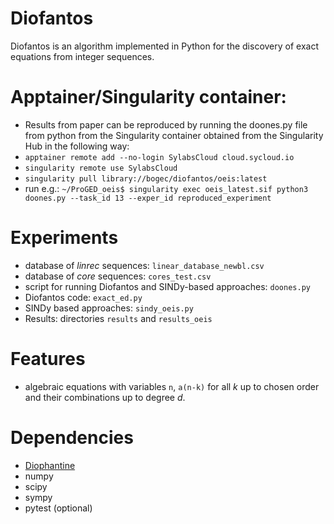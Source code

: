 # Diofantos

Diofantos is an algorithm implemented in Python for the discovery of exact equations from integer sequences.

# Apptainer/Singularity container:
- Results from paper can be reproduced by running the doones.py file from python from the Singularity container obtained 
  from the Singularity Hub in the following way:
- `apptainer remote add --no-login SylabsCloud cloud.sycloud.io`
- `singularity remote use SylabsCloud`
- `singularity pull library://bogec/diofantos/oeis:latest`
- run e.g.: `~/ProGED_oeis$ singularity exec oeis_latest.sif python3 doones.py --task_id 13 --exper_id reproduced_experiment`

# Experiments
- database of _linrec_ sequences: `linear_database_newbl.csv`
- database of _core_ sequences: `cores_test.csv`
- script for running Diofantos and SINDy-based approaches: `doones.py`
- Diofantos code: `exact_ed.py`
- SINDy based approaches: `sindy_oeis.py`
- Results: directories `results` and `results_oeis`
<!-- %from paper. --> 

# Features
- algebraic equations with variables `n`, `a(n-k)` for all *k* up to chosen order and
their combinations up to degree *d*.

# Dependencies
- [Diophantine](https://pypi.org/project/Diophantine/)
- numpy
- scipy
- sympy
- pytest (optional)

<!-- # Setup -->
<!-- You can install the package directly from the git repository: -->
<!-- ```python3 -->
<!-- pip install git+https://github.com/brencej/ProGED -->
<!-- ``` -->

<!-- # Automated testing -->
<!-- To check whether the installation works, run automated tests by calling -->
<!-- ``` -->
<!-- cd ProGED/tests/ -->
<!-- py.test -->
<!-- ``` -->
<!-- or alternatively, -->
<!-- ``` -->
<!-- python3 -m pytest -->
<!-- ``` -->

<!-- # Usage example -->
<!-- First, generate data for a simple 1-dimensional problem: -->
<!-- ```python3 -->
<!-- import numpy as np -->

<!-- def f(x): -->
<!--     return 2.0 * (x + 0.3) -->
	
<!-- X = np.linspace(-1, 1, 20).reshape(-1,1) -->
<!-- Y = f(X).reshape(-1,1) -->
<!-- data = np.hstack((X,Y)) -->
<!-- ``` -->
<!-- ProGED provides an interface for common usage through the class EqDisco: -->
<!-- ```python3 -->
<!-- from ProGED import EqDisco -->

<!-- ED = EqDisco(data = data, -->
<!--              sample_size = 5, -->
<!--              verbosity = 1) -->
<!-- ``` -->
<!-- The algorithm has two main steps: generating the models and fiting the models: -->
<!-- ```python3 -->
<!-- print(ED.generate_models()) -->
<!-- print(ED.fit_models()) -->
<!-- ``` -->
<!-- Retrieve the best performing models by: -->
<!-- ```python3 -->
<!-- print(ED.get_results()) -->
<!-- ``` -->
<!-- Some basic statistics on the sample of models can be computed by: -->
<!-- ```python3 -->
<!-- print(ED.get_stats()) -->
<!-- ``` -->
<!-- See the paper referenced below for more details. -->

<!-- # Citation -->
<!-- ``` -->
<!-- @misc{brence2020ProGED, -->
<!--     title={Probabilistic Grammars for Equation Discovery}, -->
<!--     author={Jure Brence and Ljupčo Todorovski and Sašo Džeroski}, -->
<!--     year={2020}, -->
<!--     eprint={2012.00428}, -->
<!--     archivePrefix={arXiv}, -->
<!--     primaryClass={cs.LG} -->
<!-- } -->
<!-- ``` -->


<!-- # Usage details -->
<!-- Probabilistic grammar-based equation discovery can be decomposed to a number of separate steps and components, --> 
<!-- represented by different modules in ProGED. --> 

<!-- ## Module descriptions --> 

<!-- ### Equation discoverer (ProGED.equation_discoverer.py) -->
<!-- The highest level module, providing an interface to all the other components. Simplifies the processed -->
<!-- of setting up the equation discovery workflow and initalizing other modules. --> 

<!-- Usage: Set up the equation discovery task and the settings for the various modules and pass them when -->
<!-- creating the EqDisco instance. Then call EqDisco.generate_models and Eq.Disco.fit_models. -->
<!-- You can give the constructor the settings you wish to change as keywords, and let the constructor create -->
<!-- the intances for all other modules. Alternatively, you can ignore most keywords, create the module --> 
<!-- instances yourself and pass them to the constructor. -->

<!-- ### Task (ProGED.task.py) -->
<!-- A simple class to represent the equation discovery task. --> 
<!-- Contains a reference to the data and information about it, -->
<!-- the task type (either algebraic or differential), metadata on the variables, etc. -->
<!-- Used by equation discoverer. -->

<!-- ### Sampling strategy (ProGED.generate.py) -->
<!-- Algorithms for the generation of candidate equations. Requires a Generator instance and produces a ModelBox instance. -->
<!-- Currently, the only supported strategy is Monte-Carlo sampling. -->

<!-- Usage: Call ProGED.generate_models with the appropriate generator instance, strategy name and generator settings. -->

<!-- ### ModelBox (ProGED.model_box.py) -->
<!-- ModelBox is a container object for candidate equations, represented by instances of Model. -->
<!-- Its core is a dictionary of Model instances, referenced by a string of respective canonical expression. -->
<!-- Also features a number of methods for the simplification and canonization of candidate equations. -->

<!-- Usage: add new models with ModelBox.add_model, access existing models as if you were using a dictionary. -->

<!-- ### Model (ProGED.model.py) -->
<!-- A Model instance describes a collection of candidate equations that simplify to the same canonical expression. -->
<!-- To be used as an item, belonging to ModelBox. -->

<!-- Usage: --> 
<!-- Create a Model by giving the constructor at least the expression string, the probability of generation -->
<!-- and the code, used to reconstruct the expression from its generator. --> 
<!-- Use add_tree to record new parse trees --> 
<!-- that derive the same expression. -->
<!--  Use set_estimated to record the results of parameter estimation. --> 
<!-- Use get_error to retrieve the error of the model. --> 
<!-- Use evaluate to use the model for evaluation. --> 
<!-- Use get_full_expr to obtain a string of the expression, with parameter values substituted. -->

<!-- ### Grammar (ProGED.generators.grammar.py) -->
<!-- The only currently supported generator type are probabilistic context-free grammars. -->
<!-- The GeneratorGrammar class equips a NLTK.PCFG with additional methods. -->

<!-- Usage: -->
<!-- Create a generator grammar by passing it the PCFG in a string form. See NLTK.PCFG for details. -->
<!-- Call generate_one to obtain a single sample expression. -->
<!-- Use count_coverage and count_trees to perform a probabilistic analysis on the grammar. -->

<!-- ### Grammar templates (ProGED.generators.grammar_construction.py) -->
<!-- ProGED provides a number of functions for the automatic construction of a GeneratorGrammar. -->
<!-- ProGED.GRAMMAR_LIBRARY provides a dictionary of the supported types of grammars. -->

<!-- Usage: Use grammar_from_template, passing it the template name --> 
<!-- and an appropriate generator_settings dict to construct a GeneratorGrammar of the chosen type. -->


<!-- ## Equation discoverer arguments -->
<!-- | Argument | Description | -->
<!-- |---|---| -->
<!-- |task (ProGED.EDTask) | Instance of EDTask, containing specifications of the equation discovery problem. If not provided, created by EqDisco based on other arguments.| -->
<!-- |data (numpy.array) | Input data of shape N x M, where N is the number of samples and M is the number of variables. Not required if 'task' is provided. | -->
<!-- |target_variable_index (int) |  Index of column in data that belongs to the target variable.Not required if 'task' is provided.| -->
<!-- |time_index (int)| Index of column in data that belongs to measurement of time. Required for differential equations, None otherwise. Not required if 'task' is provided.| -->
<!-- |variable_names (list of strings)| Names of input variables. If not provided, names will be auto-generated. Not required if 'task' is provided.| -->
<!-- |task_type (string)| Specifies type of equation being solved. See ProGED.task.TASK_TYPES for supported equation types. Default: algebraic. Not required if 'task' is provided.| -->
<!-- |success_threshold (float)| Relative root mean squared error (RRMSE), below which a model is considered to be correct. Default: 1e-8.| -->
<!-- |generator (ProGED.generators.BaseExpressionGenerator or string)| Instance of generator, deriving from BaseExpressionGenerator or a string matching a geenrator type from GENERATOR_LIBRARY. Default: 'grammar'.If string, the instance will be created by EqDisco based on other arguments.| -->
<!-- |generate_template_name (string)| If constructing a grammar from the library, use this to specify the template name. Not required if a generator instance is provided. Default: 'universal'.| -->
<!-- |variable_probabilities (list of floats)| Prior probability distribution over variable symbols. If not provided, a uniform distribution is assumed. Not required if a generator instance is provided.| -->
<!-- |generator_settings (dict)| Arguments to be passed to the generator constructor. See documentation of the specific generator for possible settings. Has no effect if a generator instance is provided.| -->
<!-- |strategy (string)| Name of sampling strategy from STRATEGY_LIBRARY. Default: 'monte-carlo'.| -->
<!-- |strategy_settings (dict)| Arguments to be passed to the chosen sampling strategy function. See documentation for the specific strategy for available options.For Monte-Carlo sampling, the most important option is: N (int): total number of candidate equations to generate-| -->
<!-- |sample_size (int)| Total number of candidate equations to sample when using Monte-Carlo. Irrelevant when strategy_settings is provided. Default: 10.| -->
<!-- |estimation_settings (dict)| Arguments to be passed to the system for parameter estimation. See documentation for ProGED.fit_models for details and available options. Optional.| -->
<!-- |verbosity (int) | Level of printout desired. 0: none, 1:info, 2+: debug. | -->


